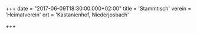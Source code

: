 +++
date = "2017-06-09T18:30:00.000+02:00"
title = 'Stammtisch'
verein = 'Heimatverein'
ort = 'Kastanienhof, Niederjosbach'

+++

      